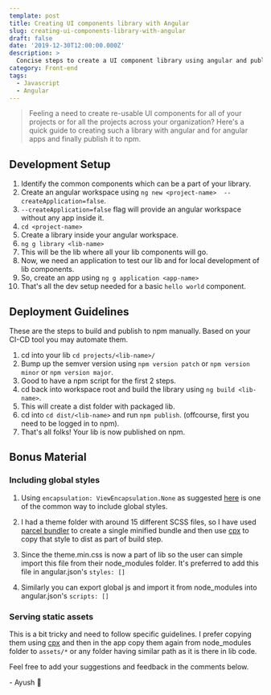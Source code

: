 ```yaml
---
template: post
title: Creating UI components library with Angular
slug: creating-ui-components-library-with-angular
draft: false
date: '2019-12-30T12:00:00.000Z'
description: >
  Concise steps to create a UI component library using angular and publish it to npm.
category: Front-end
tags:
  - Javascript
  - Angular
---
```


> Feeling a need to create re-usable UI components for all of your projects or for all the projects across your organization? Here's a quick guide to creating such a library with angular and for angular apps and finally publish it to npm.

## Development Setup

1. Identify the common components which can be a part of your library.
2. Create an angular workspace using `ng new <project-name>  --createApplication=false`.
3. `--createApplication=false` flag will provide an angular workspace without any app inside it.
4. `cd <project-name>`
5. Create a library inside your angular workspace.
6. `ng g library <lib-name>`
7. This will be the lib where all your lib components will go.
8. Now, we need an application to test our lib and for local development of lib components.
9. So, create an app using `ng g application <app-name>`
10. That's all the dev setup needed for a basic `hello world` component.

## Deployment Guidelines

These are the steps to build and publish to npm manually. Based on your CI-CD tool you may automate them.

1. cd into your lib `cd projects/<lib-name>/`
2. Bump up the semver version using `npm version patch` or `npm version minor` or `npm version major`.
3. Good to have a npm script for the first 2 steps.
4. cd back into workspace root and build the library using `ng build <lib-name>`.
5. This will create a dist folder with packaged lib.
6. cd into `cd dist/<lib-name>` and run `npm publish`. (offcourse, first you need to be logged in to npm).
7. That's all folks! Your lib is now published on npm.

## Bonus Material

### Including global styles

1. Using `encapsulation: ViewEncapsulation.None` as suggested [here](https://stackoverflow.com/questions/53377419/how-to-add-global-style-to-angular-6-7-library/54784184) is one of the common way to include global styles.

2. I had a theme folder with around 15 different SCSS files, so I have used [parcel bundler](https://parceljs.org/) to create a single minified bundle and then use [cpx](https://www.npmjs.com/package/cpx) to copy that style to dist as part of build step.

3. Since the theme.min.css is now a part of lib so the user can simple import this file from their node_modules folder. It's preferred to add this file in angular.json's `styles: []`
4. Similarly you can export global js and import it from node_modules into angular.json's `scripts: []`

### Serving static assets

This is a bit tricky and need to follow specific guidelines.
I prefer copying them using [cpx](https://www.npmjs.com/package/cpx) and then in the app copy them again from node_modules folder to `assets/*` or any folder having similar path as it is there in lib code.

Feel free to add your suggestions and feedback in the comments below.

\- Ayush 🙂